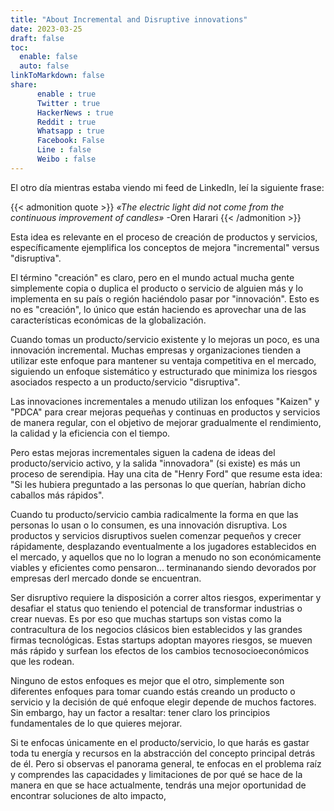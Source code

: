 ```yaml
---
title: "About Incremental and Disruptive innovations"
date: 2023-03-25
draft: false
toc:
  enable: false
  auto: false
linkToMarkdown: false
share:
      enable : true
      Twitter : true
      HackerNews : true
      Reddit : true
      Whatsapp : true
      Facebook: False
      Line : false
      Weibo : false
---
```

El otro día mientras estaba viendo mi feed de LinkedIn, leí la siguiente frase:

{{< admonition quote >}}
*«The electric light did not come from the continuous improvement of candles»*
-Oren Harari
{{< /admonition >}}

Esta idea es relevante en el proceso de creación de productos y servicios, específicamente ejemplifica los conceptos de mejora "incremental" versus "disruptiva".

El término "creación" es claro, pero en el mundo actual mucha gente simplemente copia o duplica el producto o servicio de alguien más y lo implementa en su país o región haciéndolo pasar por "innovación". Esto es no es "creación", lo único que están haciendo es aprovechar una de las características económicas de la globalización.

Cuando tomas un producto/servicio existente y lo mejoras un poco, es una innovación incremental. Muchas empresas y organizaciones tienden a utilizar este enfoque para mantener su ventaja competitiva en el mercado, siguiendo un enfoque sistemático y estructurado que minimiza los riesgos asociados respecto a un producto/servicio "disruptiva".

Las innovaciones incrementales a menudo utilizan los enfoques "Kaizen" y "PDCA" para crear mejoras pequeñas y continuas en productos y servicios de manera regular, con el objetivo de mejorar gradualmente el rendimiento, la calidad y la eficiencia con el tiempo.

Pero estas mejoras incrementales siguen la cadena de ideas del producto/servicio activo, y la salida "innovadora" (si existe) es más un proceso de serendipia. Hay una cita de "Henry Ford" que resume esta idea: "Si les hubiera preguntado a las personas lo que querían, habrían dicho caballos más rápidos".

Cuando tu producto/servicio cambia radicalmente la forma en que las personas lo usan o lo consumen, es una innovación disruptiva. Los productos y servicios disruptivos suelen comenzar pequeños y crecer rápidamente, desplazando eventualmente a los jugadores establecidos en el mercado, y aquellos que no lo logran a menudo no son económicamente viables y eficientes como pensaron... terminanando siendo devorados por empresas derl mercado donde se encuentran.

Ser disruptivo requiere la disposición a correr altos riesgos, experimentar y desafiar el status quo teniendo el potencial de transformar industrias o crear nuevas. Es por eso que muchas startups son vistas como la contracultura de los negocios clásicos bien establecidos y las grandes firmas tecnológicas. Estas startups adoptan mayores riesgos, se mueven más rápido y surfean los efectos de los cambios tecnosocioeconómicos que les rodean.

Ninguno de estos enfoques es mejor que el otro, simplemente son diferentes enfoques para tomar cuando estás creando un producto o servicio y la decisión de qué enfoque elegir depende de muchos factores. Sin embargo, hay un factor a resaltar: tener claro los principios fundamentales de lo que quieres mejorar.

Si te enfocas únicamente en el producto/servicio, lo que harás es gastar toda tu energía y recursos en la abstracción del concepto principal detrás de él. Pero si observas el panorama general, te enfocas en el problema raíz y comprendes las capacidades y limitaciones de por qué se hace de la manera en que se hace actualmente, tendrás una mejor oportunidad de encontrar soluciones de alto impacto,